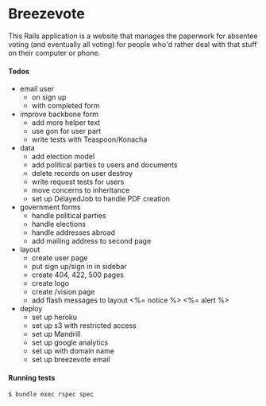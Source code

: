 Breezevote
==========

This Rails application is a website that manages the paperwork for absentee voting (and eventually all voting) for people who'd rather deal with that stuff on their computer or phone.

#### Todos ####

- email user
  - on sign up
  - with completed form
- improve backbone form
  - add more helper text
  - use gon for user part
  - write tests with Teaspoon/Konacha
- data
  - add election model
  - add political parties to users and documents
  * delete records on user destroy
  * write request tests for users
  - move concerns to inheritance
  - set up DelayedJob to handle PDF creation
- government forms
  - handle political parties
  - handle elections
  * handle addresses abroad
  - add mailing address to second page
- layout
  - create user page
  - put sign up/sign in in sidebar
  - create 404, 422, 500 pages
  - create logo
  - create /vision page
  - add flash messages to layout <%= notice %> <%= alert %>
- deploy
  * set up heroku
  * set up s3 with restricted access
  - set up Mandrill
  - set up google analytics
  - set up with domain name
  - set up breezevote email

#### Running tests ####

```sh
$ bundle exec rspec spec
```